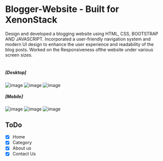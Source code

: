 # Blogger-Website - Built for XenonStack

Design and developed a blogging website using HTML, CSS, BOOTSTRAP AND JAVASCRIPT. Incorporated a user-friendly navigation system and modern UI design to enhance the user experience and readability of the blog posts. Worked on the Responsiveness ofthe website under various screen sizes.
#

##### [Desktop]
![image](https://github.com/Munish20052002/Blogger-Website/assets/141336485/3b990328-8c81-4df2-bd68-b18bdf8b6e81)
![image](https://github.com/Munish20052002/Blogger-Website/assets/141336485/d7a4c3d1-7bcc-49d1-ba99-8225c4ff21a9)
![image](https://github.com/Munish20052002/Blogger-Website/assets/141336485/78c5d4e5-3e34-4455-aa96-015df2ffcbbf)

##### [Mobile]
![image](https://github.com/Munish20052002/Blogger-Website/assets/141336485/1096f981-1d65-4136-8df4-a76985ff74ee)
![image](https://github.com/Munish20052002/Blogger-Website/assets/141336485/f26270c0-8098-411e-b857-015d3af50839)
![image](https://github.com/Munish20052002/Blogger-Website/assets/141336485/ed7e9942-dc76-4497-8677-4137ea784dd7)

## ToDo
- [x] Home 
- [x] Category
- [x] About us
- [x] Contact Us
